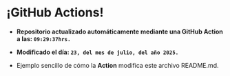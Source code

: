 # ¡GitHub Actions!
* **Repositorio actualizado automáticamente mediante una GitHub Action a las: `09:29:37hrs.`**
* **Modificado el día: `23, del mes de julio, del año 2025.`**

* Ejemplo sencillo de cómo la **Action** modifica este archivo README.md.
